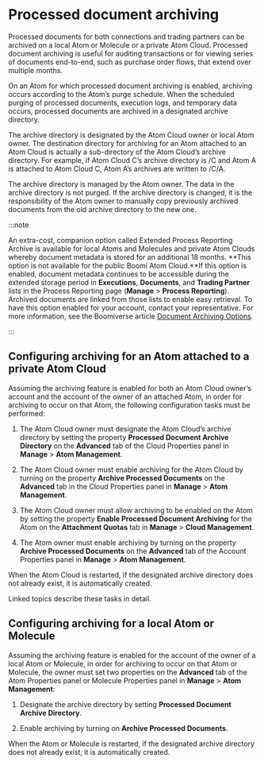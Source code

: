 # Processed document archiving 

<head>
  <meta name="guidename" content="Integration"/>
  <meta name="context" content="GUID-1e1fedc4-b844-4dde-988a-875b4980cce9"/>
</head>


Processed documents for both connections and trading partners can be archived on a local Atom or Molecule or a private Atom Cloud. Processed document archiving is useful for auditing transactions or for viewing series of documents end-to-end, such as purchase order flows, that extend over multiple months.

On an Atom for which processed document archiving is enabled, archiving occurs according to the Atom’s purge schedule. When the scheduled purging of processed documents, execution logs, and temporary data occurs, processed documents are archived in a designated archive directory.

The archive directory is designated by the Atom Cloud owner or local Atom owner. The destination directory for archiving for an Atom attached to an Atom Cloud is actually a sub-directory of the Atom Cloud’s archive directory. For example, if Atom Cloud C’s archive directory is /C and Atom A is attached to Atom Cloud C, Atom A’s archives are written to /C/A.

The archive directory is managed by the Atom owner. The data in the archive directory is not purged. If the archive directory is changed, it is the responsibility of the Atom owner to manually copy previously archived documents from the old archive directory to the new one.

:::note

An extra-cost, companion option called Extended Process Reporting Archive is available for local Atoms and Molecules and private Atom Clouds whereby document metadata is stored for an additional 18 months. **This option is not available for the public Boomi Atom Cloud.**If this option is enabled, document metadata continues to be accessible during the extended storage period in **Executions**, **Documents**, and **Trading Partner** lists in the Process Reporting page \(**Manage** \> **Process Reporting**\). Archived documents are linked from those lists to enable easy retrieval. To have this option enabled for your account, contact your representative. For more information, see the Boomiverse article [Document Archiving Options](https://community.boomi.com/s/article/Document-Archiving-Options).

:::

## Configuring archiving for an Atom attached to a private Atom Cloud 

Assuming the archiving feature is enabled for both an Atom Cloud owner’s account and the account of the owner of an attached Atom, in order for archiving to occur on that Atom, the following configuration tasks must be performed:

1.  The Atom Cloud owner must designate the Atom Cloud’s archive directory by setting the property **Processed Document Archive Directory** on the **Advanced** tab of the Cloud Properties panel in **Manage** \> **Atom Management**.

2.  The Atom Cloud owner must enable archiving for the Atom Cloud by turning on the property **Archive Processed Documents** on the **Advanced** tab in the Cloud Properties panel in **Manage** \> **Atom Management**.

3.  The Atom Cloud owner must allow archiving to be enabled on the Atom by setting the property **Enable Processed Document Archiving** for the Atom on the **Attachment Quotas** tab in **Manage** \> **Cloud Management**.

4.  The Atom owner must enable archiving by turning on the property **Archive Processed Documents** on the **Advanced** tab of the Account Properties panel in **Manage** \> **Atom Management**.


When the Atom Cloud is restarted, if the designated archive directory does not already exist, it is automatically created.

Linked topics describe these tasks in detail.

## Configuring archiving for a local Atom or Molecule 

Assuming the archiving feature is enabled for the account of the owner of a local Atom or Molecule, in order for archiving to occur on that Atom or Molecule, the owner must set two properties on the **Advanced** tab of the Atom Properties panel or Molecule Properties panel in **Manage** \> **Atom Management**:

1.  Designate the archive directory by setting **Processed Document Archive Directory**.

2.  Enable archiving by turning on **Archive Processed Documents**.


When the Atom or Molecule is restarted, if the designated archive directory does not already exist, it is automatically created.